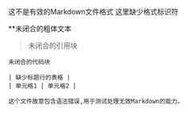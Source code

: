 这不是有效的Markdown文件格式
这里缺少格式标识符

**未闭合的粗体文本

> 未闭合的引用块

```
未闭合的代码块

| 缺少标题行的表格 |
| 单元格1 | 单元格2 |

这个文件故意包含语法错误,用于测试处理无效Markdown的能力。